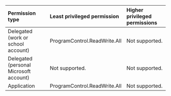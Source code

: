 |Permission type|Least privileged permission|Higher privileged permissions|
|:---|:---|:---|
|Delegated (work or school account)|ProgramControl.ReadWrite.All|Not supported.|
|Delegated (personal Microsoft account)|Not supported.|Not supported.|
|Application|ProgramControl.ReadWrite.All|Not supported.|

